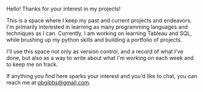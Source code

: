 Hello! Thanks for your interest in my projects!

This is a space where I keep my past and current projects and endeavors. 
I'm primarily interested in learning as many programming languages 
and techniques as I can. Currently, I am working on learning Tableau and SQL, 
while brushing up my python skills and building a portfolio of projects.

I'll use this space not only as version control, and a record of what I've
done, but also as a way to write about what I'm working on each week and 
to keep me on track.

If anything you find here sparks your interest and you'd like to chat,
you can reach me at obgibbs@gmail.com.
